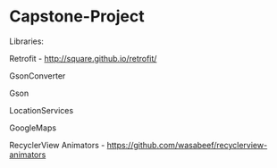 # Capstone-Project

Libraries:

Retrofit - http://square.github.io/retrofit/

GsonConverter

Gson

LocationServices

GoogleMaps 

RecyclerView Animators - https://github.com/wasabeef/recyclerview-animators


